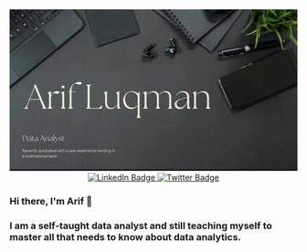 <div id="header" align="center">
  <img src="https://github.com/arifluqmannn/arifluqmannn/blob/main/Black%20Ivory%20Dark%20Classic%20Minimal%20Architecture%20%20Interior%20Design%20Portfolio%20Website.png" alt="banner that says Sarah hart Landolt -        software developer, artist, designer" width="900">
</div>

<div id="badges" align="center">
  <a href="https://www.linkedin.com/in/arifluqmanka/">
    <img src="https://img.shields.io/badge/LinkedIn-blue?style=for-the-badge&logo=linkedin&logoColor=white" alt="LinkedIn Badge"/>
  </a>
  <a href="https://twitter.com/ariflqmn">
    <img src="https://img.shields.io/badge/Twitter-blue?style=for-the-badge&logo=twitter&logoColor=white" alt="Twitter Badge"/>
  </a>
</div>

### Hi there, I'm Arif 👋

### I am a self-taught data analyst and still teaching myself to master all that needs to know about data analytics.


<!--
**arifluqmannn/arifluqmannn** is a ✨ _special_ ✨ repository because its `README.md` (this file) appears on your GitHub profile.

Here are some ideas to get you started:

- 🔭 I’m currently working on ...
- 🌱 I’m currently learning ...
- 👯 I’m looking to collaborate on ...
- 🤔 I’m looking for help with ...
- 💬 Ask me about ...
- 📫 How to reach me: ...
- 😄 Pronouns: ...
- ⚡ Fun fact: ...
-->
